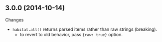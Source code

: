 ## 3.0.0 (2014-10-14)

Changes

  - `habitat.all()` returns parsed items rather than raw strings (breaking).
    - to revert to old behavior, pass `{raw: true}` option.